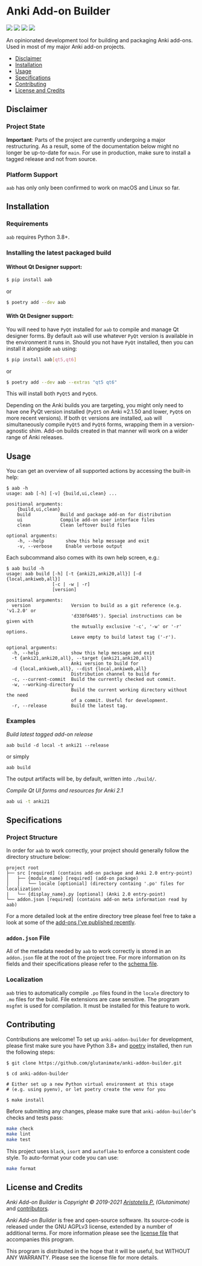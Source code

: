 # Anki Add-on Builder

<a title="License: GNU AGPLv3" href="https://github.com/glutanimate/anki-addon-builder/blob/master/LICENSE"><img  src="https://img.shields.io/badge/license-GNU AGPLv3-green.svg"></a>
<a href="https://pypi.org/project/aab/"><img src="https://img.shields.io/pypi/v/aab.svg"></a>
<img src="https://img.shields.io/pypi/status/aab.svg">
<img src="https://img.shields.io/pypi/dd/aab.svg">


An opinionated development tool for building and packaging Anki add-ons. Used in most of my major Anki add-on projects.

- [Disclaimer](#disclaimer)
- [Installation](#installation)
- [Usage](#usage)
- [Specifications](#specifications)
- [Contributing](#contributing)
- [License and Credits](#license-and-credits)

## Disclaimer

### Project State

**Important**: Parts of the project are currently undergoing a major restructuring. As a result, some of the documentation below might no longer be up-to-date for `main`. For use in production, make sure to install a tagged release and not from source.


### Platform Support

`aab` has only only been confirmed to work on macOS and Linux so far.

## Installation

### Requirements

`aab` requires Python 3.8+.

### Installing the latest packaged build

#### Without Qt Designer support:

```bash
$ pip install aab
```

or

```bash
$ poetry add --dev aab
```

#### With Qt Designer support:

You will need to have `PyQt` installed for `aab` to compile and manage Qt designer forms. By default `aab` will use whatever `PyQt` version is available in the environment it runs in. Should you not have `PyQt` installed, then you can install it alongside `aab` using:


```bash
$ pip install aab[qt5,qt6]
```

or

```bash
$ poetry add --dev aab --extras "qt5 qt6"
```

This will install both `PyQt5` and `PyQt6`.

Depending on the Anki builds you are targeting, you might only need to have one PyQt version installed (`PyQt5` on Anki ≈2.1.50 and lower, `PyQt6` on more recent versions). If both `Qt` versions are installed, `aab` will simultaneously compile `PyQt5` and `PyQt6` forms, wrapping them in a version-agnostic shim. Add-on builds created in that manner will work on a wider range of Anki releases.

## Usage

You can get an overview of all supported actions by accessing the built-in help:

```
$ aab -h
usage: aab [-h] [-v] {build,ui,clean} ...

positional arguments:
    {build,ui,clean}
    build           Build and package add-on for distribution
    ui              Compile add-on user interface files
    clean           Clean leftover build files

optional arguments:
    -h, --help        show this help message and exit
    -v, --verbose     Enable verbose output
```

Each subcommand also comes with its own help screen, e.g.:

```
$ aab build -h
usage: aab build [-h] [-t {anki21,anki20,all}] [-d {local,ankiweb,all}]
                 [-c | -w | -r]
                 [version]

positional arguments:
  version               Version to build as a git reference (e.g. 'v1.2.0' or
                        'd338f6405'). Special instructions can be given with
                        the mutually exclusive '-c', '-w' or '-r' options.
                        Leave empty to build latest tag ('-r').

optional arguments:
  -h, --help            show this help message and exit
  -t {anki21,anki20,all}, --target {anki21,anki20,all}
                        Anki version to build for
  -d {local,ankiweb,all}, --dist {local,ankiweb,all}
                        Distribution channel to build for
  -c, --current-commit  Build the currently checked out commit.
  -w, --working-directory
                        Build the current working directory without the need
                        of a commit. Useful for development.
  -r, --release         Build the latest tag.
```

### Examples

_Build latest tagged add-on release_

```
aab build -d local -t anki21 --release
```

or simply

```
aab build
```

The output artifacts will be, by default, written into `./build/`.

_Compile Qt UI forms and resources for Anki 2.1_

```bash
aab ui -t anki21
```

## Specifications

### Project Structure

In order for `aab` to work correctly, your project should generally follow the directory structure below:

```
project root
├── src [required] (contains add-on package and Anki 2.0 entry-point)
│   ├── {module_name} [required] (add-on package)
│   │   └── locale [optionial] (directory containg '.po' files for localization)
|   └── {display_name}.py [optional] (Anki 2.0 entry-point)
└── addon.json [required] (contains add-on meta information read by aab)
```

For a more detailed look at the entire directory tree please feel free to take a look at some of the [add-ons I've published recently](https://github.com/topics/anki-addon?o=desc&q=user%3Aglutanimate&s=updated).

### `addon.json` File

All of the metadata needed by `aab` to work correctly is stored in an `addon.json` file at the root of the project tree. For more information on its fields and their specifications please refer to the [schema file](https://github.com/glutanimate/anki-addon-builder/blob/master/aab/schema.json).

### Localization

`aab` tries to automatically compile `.po` files found in the `locale` directory to `.mo` files for the build. File extensions are case sensitive.  The program `msgfmt` is used for compilation. It must be installed for this feature to work.

## Contributing

Contributions are welcome! To set up `anki-addon-builder` for development, please first make sure you have Python 3.8+ and [poetry](https://python-poetry.org/docs/) installed, then run the following steps:

```
$ git clone https://github.com/glutanimate/anki-addon-builder.git

$ cd anki-addon-builder

# Either set up a new Python virtual environment at this stage
# (e.g. using pyenv), or let poetry create the venv for you

$ make install
```

Before submitting any changes, please make sure that `anki-addon-builder`'s checks and tests pass:

```bash
make check
make lint
make test
```

This project uses `black`, `isort` and `autoflake` to enforce a consistent code style. To auto-format your code you can use:

```bash
make format
```

## License and Credits

*Anki Add-on Builder* is *Copyright © 2019-2021 [Aristotelis P.](https://glutanimate.com/) (Glutanimate)* and [contributors](./CONTRIBUTORS).

*Anki Add-on Builder* is free and open-source software. Its source-code is released under the GNU AGPLv3 license, extended by a number of additional terms. For more information please see the [license file](https://github.com/glutanimate/anki-addon-builder/blob/master/LICENSE) that accompanies this program.

This program is distributed in the hope that it will be useful, but WITHOUT ANY WARRANTY. Please see the license file for more details.
